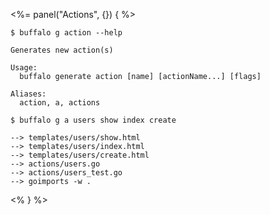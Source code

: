 <%= panel("Actions", {}) { %>

```text
$ buffalo g action --help

Generates new action(s)

Usage:
  buffalo generate action [name] [actionName...] [flags]

Aliases:
  action, a, actions

```

```text
$ buffalo g a users show index create

--> templates/users/show.html
--> templates/users/index.html
--> templates/users/create.html
--> actions/users.go
--> actions/users_test.go
--> goimports -w .
```

<% } %>
